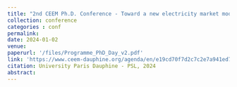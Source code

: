```yaml
---
title: "2nd CEEM Ph.D. Conference - Toward a new electricity market model?"
collection: conference
categories : conf
permalink: 
date: 2024-01-02
venue:
paperurl: '/files/Programme_PhD_Day_v2.pdf'
link: 'https://www.ceem-dauphine.org/agenda/en/e19cd70f7d2c7c2e7a941ed79aa3f17e970d2b17'
citation: University Paris Dauphine - PSL, 2024
abstract: 
---
```

